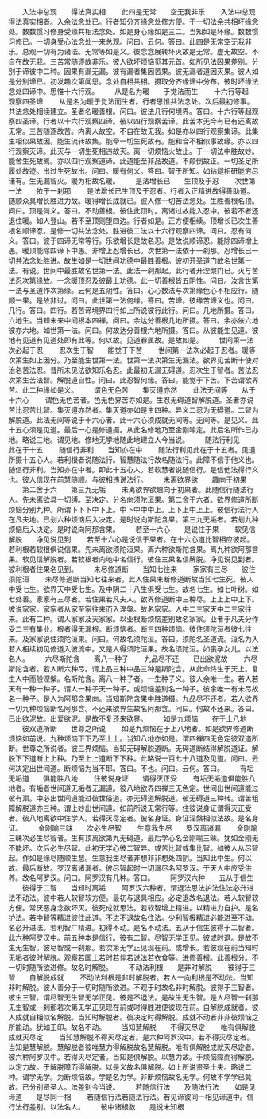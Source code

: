 <!-- { "loadSidebar": true } -->
　　入法中总观　　得法真实相
　　此四是无常　　空无我非乐
　　入法中总观得法真实相者。入余法念处已。行者知分齐缘念处修方便。于一切法余共相坏缘念处。数数惯习修身受缘共相法念处。如是身心缘如是三二。当知如是坏缘。数数惯习修已。一切身受心法念处一来总观。问曰。云何。答曰。此四是无常空无我非乐。总观一切有为诸法。无常等如是义。彼念念展转坏灭故是无常。虚无故空。不自在故无我。三苦常随逐故非乐。彼人欲坏烦恼觅其元首。如所见法因果差别。分别于谛彼中二种。因果有漏无漏。彼有漏者集因苦果。彼无漏者道因灭果。彼人如是分别谛已。初发趣次第闻思。念处自相共相。摄取分齐缘谛中分布。彼时坏缘法念处四谛中。思惟十六行观。
　　从是名为暖　　于觉法而生
　　十六行等起　　观察四圣谛
　　从是名为暖于觉法而生者。行者思惟共法念处。次后最初修事。共法念处相续建立。圣者名暖善根。问曰。彼法几行何境界。答曰。十六行等起观察四圣谛。行者以十六行观察四谛。彼以四行观察苦谛。此苦本无今有已有还离故无常。三苦随逐故苦。内离人故空。不自在故无我。如是亦以四行观察集谛。此集生相似果故因。能生流转故集。能牵一切生死故有。能和合不相似事故缘。亦以四行观察灭谛。此灭与一切生死相违故灭。离一切烦恼火故止。于一切法中胜故妙。能舍生死故离。亦以四行观察道谛。此道能至非品故道。不颠倒故正。一切圣足所履处故迹。出过生死故出。问曰。暖有何义。答曰。智于所知。如钻燧相研能穷尽诸有。生无漏智火。暖为相故名暖。
　　是法增长已　　生顶及于忍
　　次世第一法　　依于一刹那
　　是法增长已生顶及于忍者。行者入正精进故得善助道。随顺众具增长胜进力故。暖得增长成就已。彼人修一切苦法念处。生胜善根名顶。问曰。顶是何义。答曰。不动善根。彼住此顶时。离诸过故能入忍中。彼若不者还退住暖。如人登山。若不至顶则堕四边。行者如是。正方便相续。顶增长已次生善根名顺谛忍。是修一切共法念处。胜进彼二法以十六行观察四谛。问曰。忍有何义。答曰。彼于四谛无常等行。乐欲增长是故名忍。是故说顺谛忍。能除四谛增上愚。暖顶能除四谛下中愚。非增上忍增长已。次世第一法依于一刹那。忍增长已一切共法念处胜进。故生如是一切世间功德中最胜善根。彼初开圣道门故名世第一法。有说。世间中最胜故名世第一法。此法一刹那起。此行者开涅槃门已。灭与苦法忍次第缘故。一念暖顶忍及彼最上功德。此一切善根皆五阴性。问曰。汝言世第一法与圣道作次第缘。云何是五阴性。答曰。心心数法与次第缘色心不相应行。随顺一果。是故非过。问曰。此世第一法何缘。答曰。苦谛。彼缘苦谛义也。问曰。几行。答曰。四行。若苦谛境界四行如上所说彼行此行。问曰。几地所摄。答曰。六地生。当知未来中间根本四禅。问曰。余达分善根几地所摄。答曰。余亦依六地彼亦六地。如世第一法。问曰。何故达分善根六地所摄。答曰。从彼能生见道。彼地有见道有见道处即有此等。何以故。见道眷属故。是故如是。
　　世间第一法　　次必起于忍
　　忍次生于智　　能觉于下苦
　　世间第一法次必起于忍者。暖等次第生如上因分。乃至能生世第一法。世第一法次第生无漏法。欲界见苦断十使对治名苦法忍。昔所未见法欲知乐名忍。此最初无漏无碍道。忍次生于智者。苦法忍次第生苦法智。解脱道自性。问曰。此忍智何缘。答曰。能觉于下苦。下苦谓欲界苦。此二种缘如是义。
　　谓色无色苦　　集灭道亦然
　　此法无间等　　从于十六心
　　谓色无色苦者。色无色界苦亦如是。生忍无碍道智解脱道。圣者亦说苦比忍苦比智。集灭道亦然者。集灭道亦如是生四种。异义二忍为无碍道。二智为解脱道。此法无间等说于十六心者。此十六心须成就无间等。无间等。是见义。此十五心须是见道。最后一心是修道摄。从此名修地乃至金刚喻定。此后名所作已办地。略说三地。谓见地。修地无学地随此地建立人今当说。
　　随法行利见　　此在于十五
　　随信行非利　　当知亦在中
　　随法行利见此在于十五者。见道所摄十五心人。若利根者说随法行。智慧随法行故名随法行。此障不信于他义也。随信行非利。当知亦在中者。即此十五心人。若软慧者说随信行。是信他法得行义也。彼人信现在前慧随顺。与彼相违说法行。
　　未离欲界欲　　趣向于初果
　　第二舍于六　　第三九无垢
　　未离欲界欲趣向于初果者。此随信行随法行人。先未离欲具一切缚。至决定。分名向须陀洹果。第二舍于六者。欲界修道所断烦恼分别九种。所谓下下下中下上。中下中中中上。上下上中上上。彼信行法行人在凡夫地。已刬六种烦恼后入决定。是时说向斯陀含果。第三九无垢者。若刬九种烦恼后入决定。是时说向阿那含果。
　　若至十六心　　是说住于果
　　软见信解脱　　净见说见到
　　若至十六心是说信于果者。在十六心道比智相应彼起。若利根若软根俱说信果。先未离欲须陀洹果。离六种欲斯陀含果。离九种欲阿那含果。软见信解脱者。若软根者向地中名信行。彼住三果名信解脱。净见说见到者。彼利根者住果名见到。
　　未尽修道断　　当知七往来
　　家家有三尽　　彼住须陀洹
　　未尽修道断当知七往来者。此人住果未断修道断故当知七生死。彼人中受七生。欲界天中受七生。及中阴二十八生俱受七生。故名七生。如七叶树。如七处善。家家有三尽者。若住果若凡夫人。欲界修道断中三种尽。上上上中上下。彼说家家。家家者从家至家往来而入涅槃。故名家家。人中二三家天中二三家往来。此有二种。谓人家家及天家家。以业根断烦恼差别故名家家。业者于凡夫分作受二三有集业。根者得无漏根。断烦恼者。断三四种烦恼。彼住须陀洹者彼七往来。及家家说住须陀洹果。问曰。何故名须陀洹。答曰。须陀名圣道流。洹名为入若人相续初见修道入彼流中。又是人得须陀洹果。故名须陀洹。如裹孕女儿。以法名人。
　　六尽斯陀含　　离八一种子
　　九品尽不还　　已出欲泥故
　　六尽斯陀含者。若人断六种尽。谓上品三种中品三种是斯陀含。从此命终生于天上。复生人中而般涅槃。名斯陀含。离八一种子者。一生种子义。彼人余唯一生。若人若天有一种一种子。谓人一种子天一种子。或烦恼差别名一种子。彼余唯一有未尽故名一种子。是人为阿那含果向。当知斯陀含果中胜道摄。九品尽不还者。若人欲界一切九种烦恼断名阿那含。不还来欲界生故名阿那含。问曰。何故不还来。答曰。已出欲泥故。出爱欲泥。是故不复还来欲界。
　　如是九烦恼　　在于上八地
　　彼双道所断　　世尊之所说
　　如是九烦恼在于上八地者。如是欲界修道断烦恼如前说。九种烦恼下下乃至上上。当知八地亦如是。谓四禅四无色定彼双道所断。世尊之所说者。彼三界烦恼。当知无碍解脱道断。无碍道断结得解脱道证。解脱下下道断上上种。乃至上上道断下下种。此略说一百七十八道及见道。问曰。云何决定出世间道。断烦恼为当不耶。答曰。不也。问曰。云何。答曰。
　　有垢无垢道　　俱能胜八地
　　住彼说身证　　谓得灭正受
　　有垢无垢道俱能胜八地者。有垢者世间道无垢者无漏道。彼八地欲界四禅三无色定。世间出世间道能过彼有顶。中必出世间道能过彼世俗道。亦无碍道解脱道。彼无碍道三种转。谓苦粗障解脱道亦三种。谓上妙出世间道。如前所说无常行等。住彼说身证谓得灭正受者。彼八地离欲中住学人。若得灭尽定者。彼名身证。身证涅槃相似法故。是名身证。
　　金刚喻三昧　　次必生尽智
　　生意我生尽　　罗汉离诸漏
　　金刚喻三昧次必生尽智者。生有顶离欲第九无碍道。最后学心名金刚喻三昧。犹如金刚无不能坏。次后必生尽智。此初无学心彼二智异。或苦比智或集比智。如彼人从尽智起。作如是缘尽随顺生慧。生意我生尽者非想非非想处四阴。当知此中生。何以故。最后断故。罗汉离诸漏者。彼尽智起时一切漏尽名阿罗汉。于天人中应受供养。故名阿罗汉。问曰。阿罗汉有几种。答曰。
　　阿罗汉六种　　五从于信生
　　彼得于二智　　当知时离垢
　　阿罗汉六种者。谓退法思法护法住法必升进法不动法。彼中若人软智软方便。最初与退具相应。必定退故名退法。若人软智软方便。常厌恶身念欲坏灭。彼死成就思法。若软智增上精进。以精进力自护。是名护法。若中智等精进彼住此道。不进不退故名住法。少利智极精进必能进至不动。名必升进法。若利智广精进。初得不动。是名不动法。五从于信生彼得于二智者。此六种阿罗汉中。前五种本是信行。彼有二智。尽智无学正见。彼或时退。是故不生无生智。彼尽智或一刹那。若次第无学正见现在前。或增长。若彼现在前当知时无垢者彼时解脱。观察若国土若时若伴若说法若衣食等。进修善根。此善根分。不一切时随所欲进修。故名时解脱。
　　不动法利根　　是非时解脱
　　彼得于三智　　自解脱成就
　　不动法利根是非时解脱者。若人一向利根是不动法。当知非时解脱。彼人善分于一切时随所欲进。不观于时故名非时解脱。彼得于三智者。彼生三智。谓尽智无生智无学正见。彼是不退法。是故生无生智。是人尽智一刹那无生智或一刹那若次第无学正见现在前或时得胜进便彼现在前。自解脱成就者。彼人成就自相似名解脱。当知时解脱者。彼决定时得解脱。成就不动者非非彼烦恼之所能动。犹如王印。故名不动。
　　当知慧解脱　　不得灭尽定
　　唯有俱解脱　　成就灭尽定
　　当知慧解脱不得灭尽定者。是六种阿罗汉中。若不得灭尽定者。当知是慧解脱。慧解脱者彼唯慧力得解脱故名慧解脱。唯有俱解脱成就灭尽定者。彼六种阿罗汉中。若得灭尽定者。当知是俱解脱。以慧力故。于烦恼障而得解脱。以定力故。于解脱障而得解脱。以是义故名俱解脱。如上所说贤圣士夫。略说二种。谓学无学。为断烦恼故。学是名为学。非断烦恼故名无学。何故不学学已竟故。已分别贤圣人。法差别今当说。
　　若随信行法　　及随法行法
　　如是见谛道　　是尽同一相
　　若随信行法若随法行法。若见谛彼同一相见谛道中。信行法行差别。以法名人。
　　彼中诸根数　　是说未知根
